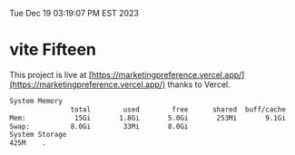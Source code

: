 Tue Dec 19 03:19:07 PM EST 2023

# vite Fifteen


This project is live at [https://marketingpreference.vercel.app/](https://marketingpreference.vercel.app/) thanks to Vercel.

```bash
System Memory
               total        used        free      shared  buff/cache   available
Mem:            15Gi       1.8Gi       5.0Gi       253Mi       9.1Gi        13Gi
Swap:          8.0Gi        33Mi       8.0Gi
System Storage
425M	.
```
```bash

